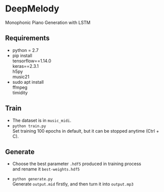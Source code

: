 # DeepMelody
Monophonic Piano Generation with LSTM

## Requirements

- python = 2.7
- pip install<br>
  tensorflow==1.14.0<br>
  keras==2.3.1<br>
  h5py<br>
  music21<br>
- sudo apt install<br>
  ffmpeg<br>
  timidity<br>



## Train

* The dataset is in `music_midi`.
* `python train.py`<br>
  Set training 100 epochs in default, but it can be stopped anytime (Ctrl + C).



## Generate

- Choose the best parameter  `.hdf5`  produced in training process <br>
  and rename it `best-weights.hdf5`

- `python generate.py`<br>
  Generate `output.mid` firstly, and then turn it into `output.mp3`

